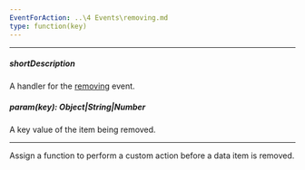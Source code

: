 ```yaml
---
EventForAction: ..\4 Events\removing.md
type: function(key)
---
```

---
##### shortDescription
A handler for the [removing](/api-reference/30%20Data%20Layer/Store/4%20Events/removing.md '{basewidgetpath}/Events/#removing') event.

##### param(key): Object|String|Number
A key value of the item being removed.

---
Assign a function to perform a custom action before a data item is removed.